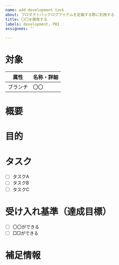 ```yaml
---
name: add development task
about: プロダクトバックログアイテムを定義する際に利用する
title: 〇〇を開発する
labels: development, PBI
assignees: ''

---
```


# 対象
<!-- このタスクが属するブランチ名を記載してください -->
|属性|名称・詳細|
|:-:|:-|
|ブランチ|〇〇|

# 概要
<!-- このバックログアイテムの簡単な説明を記載してください -->

# 目的
<!-- このアイテムがプロダクトゴールにどのように貢献するかを記載してください -->

# タスク
<!-- このアイテムを実現するために必要な具体的なタスクをリスト化してください -->
- [ ] タスクA
- [ ] タスクB
- [ ] タスクC

# 受け入れ基準（達成目標）
<!-- このアイテムが完了したとみなすための基準を記載してください -->
- [ ] 〇〇ができる
- [ ] □□ができる

# 補足情報
<!-- 必要に応じて追加情報を記載してください -->
